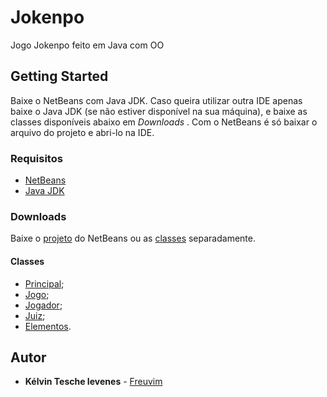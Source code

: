 # Jokenpo
Jogo Jokenpo feito em Java com OO

## Getting Started
Baixe o NetBeans com Java JDK. Caso queira utilizar outra IDE apenas baixe o Java JDK (se não estiver disponível na sua máquina),
e baixe as classes disponíveis abaixo em *Downloads* .
Com o NetBeans é só baixar o arquivo do projeto e abri-lo na IDE.

### Requisitos
* [NetBeans](https://netbeans.org/downloads/index.html)
* [Java JDK](http://www.oracle.com/technetwork/java/javase/downloads/jdk8-downloads-2133151.html)

### Downloads
Baixe o [projeto](https://github.com/Freuvim/Jokenpo/archive/master.zip) do NetBeans ou as [classes](https://github.com/Freuvim/Jokenpo/tree/master/src/jokenpo) separadamente.

#### Classes
* [Principal](https://raw.githubusercontent.com/Freuvim/Jokenpo/master/src/jokenpo/principal.java);
* [Jogo](https://raw.githubusercontent.com/Freuvim/Jokenpo/master/src/jokenpo/Jogo.java);
* [Jogador](https://raw.githubusercontent.com/Freuvim/Jokenpo/master/src/jokenpo/Jogador.java);
* [Juiz](https://raw.githubusercontent.com/Freuvim/Jokenpo/master/src/jokenpo/Juiz.java);
* [Elementos](https://raw.githubusercontent.com/Freuvim/Jokenpo/master/src/jokenpo/Elementos.java).

## Autor
* **Kélvin Tesche Ievenes** - [Freuvim](https://github.com/Freuvim)